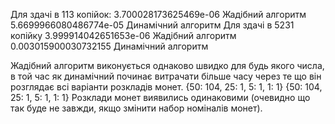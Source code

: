 Для здачі в 113 копійок:
3.700028173625469e-06 Жадібний алгоритм
5.6699966080486774e-05 Динамічний алгоритм
Для здачі в 5231 копійку
3.999914042651653e-06 Жадібний алгоритм
0.003015900030732155 Динамічний алгоритм

Жадібний алгоритм виконується однаково швидко для будь якого числа, 
в той час як динамічний починає витрачати більше часу через те що він розглядає всі варіанти розкладів монет.
{50: 104, 25: 1, 5: 1, 1: 1}
{50: 104, 25: 1, 5: 1, 1: 1}
Розклади монет виявились одинаковими (очевидно що так буде не завжди, якщо змінити набор номіналів монет).